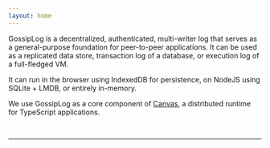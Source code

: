 ```yaml
---
layout: home
---
```


<HeroRow text="A replicated log for decentralized applications" :image="{ light: '/graphic_mainframe_1.png', dark: '/graphic_mainframe_2.png' }">
  <HeroAction theme="brand big" text="Docs" href="/intro" />
  <HeroAction theme="alt big" text="Code" href="https://github.com/canvasxyz/canvas/tree/main/packages/gossiplog" target="_blank" noreferrer noopener/>
</HeroRow>

GossipLog is a decentralized, authenticated, multi-writer log that
serves as a general-purpose foundation for peer-to-peer
applications. It can be used as a replicated data store, transaction
log of a database, or execution log of a full-fledged VM.

It can run in the browser using IndexedDB for persistence, on
NodeJS using SQLite + LMDB, or entirely in-memory.

We use GossipLog as a core component of [Canvas](https://canvas.xyz),
a distributed runtime for TypeScript applications.

<br/>

---

<HomepageFooter />